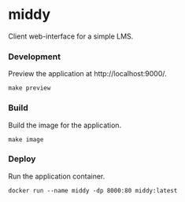 # middy

Client web-interface for a simple LMS.

### Development

Preview the application at http://localhost:9000/.

```
make preview
```

### Build

Build the image for the application.

```
make image
```

### Deploy

Run the application container.

```
docker run --name middy -dp 8000:80 middy:latest
```
